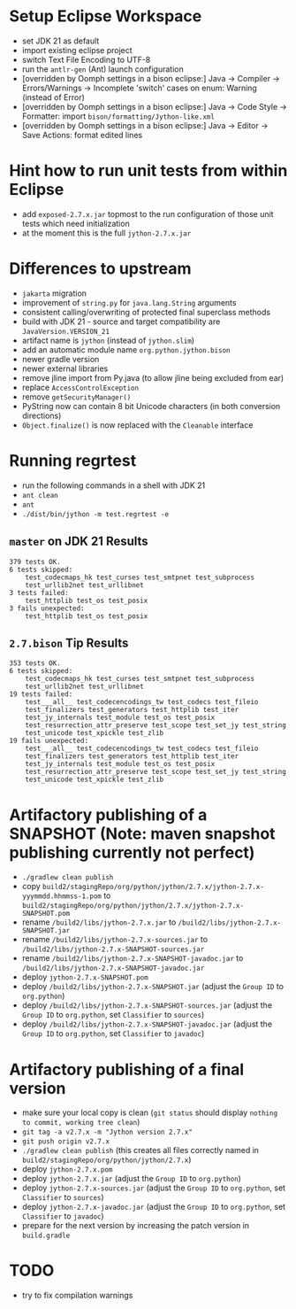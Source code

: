 # Setup Eclipse Workspace
- set JDK 21 as default
- import existing eclipse project
- switch Text File Encoding to UTF-8
- run the `antlr-gen` (Ant) launch configuration
- [overridden by Oomph settings in a bison eclipse:] Java -> Compiler -> Errors/Warnings -> Incomplete 'switch' cases on enum: Warning (instead of Error)
- [overridden by Oomph settings in a bison eclipse:] Java -> Code Style -> Formatter: import `bison/formatting/Jython-like.xml`
- [overridden by Oomph settings in a bison eclipse:] Java -> Editor -> Save Actions: format edited lines


# Hint how to run unit tests from within Eclipse
- add `exposed-2.7.x.jar` topmost to the run configuration of those unit tests which need initialization
- at the moment this is the full `jython-2.7.x.jar`
  
# Differences to upstream
- `jakarta` migration
- improvement of `string.py` for `java.lang.String` arguments
- consistent calling/overwriting of protected final superclass methods
- build with JDK 21 - source and target compatibility are `JavaVersion.VERSION_21`
- artifact name is `jython` (instead of `jython.slim`)
- add an automatic module name `org.python.jython.bison`
- newer gradle version
- newer external libraries
- remove jline import from Py.java (to allow jline being excluded from ear)
- replace `AccessControlException`
- remove `getSecurityManager()`
- PyString now can contain 8 bit Unicode characters (in both conversion directions)
- `Object.finalize()` is now replaced with the `Cleanable` interface

# Running regrtest
- run the following commands in a shell with JDK 21
- `ant clean`
- `ant`
- `./dist/bin/jython -m test.regrtest -e`

## `master` on JDK 21 Results
```
379 tests OK.
6 tests skipped:
    test_codecmaps_hk test_curses test_smtpnet test_subprocess
    test_urllib2net test_urllibnet
3 tests failed:
    test_httplib test_os test_posix
3 fails unexpected:
    test_httplib test_os test_posix
```

## `2.7.bison` Tip Results
```
353 tests OK.
6 tests skipped:
    test_codecmaps_hk test_curses test_smtpnet test_subprocess
    test_urllib2net test_urllibnet
19 tests failed:
    test___all__ test_codecencodings_tw test_codecs test_fileio
    test_finalizers test_generators test_httplib test_iter
    test_jy_internals test_module test_os test_posix
    test_resurrection_attr_preserve test_scope test_set_jy test_string
    test_unicode test_xpickle test_zlib
19 fails unexpected:
    test___all__ test_codecencodings_tw test_codecs test_fileio
    test_finalizers test_generators test_httplib test_iter
    test_jy_internals test_module test_os test_posix
    test_resurrection_attr_preserve test_scope test_set_jy test_string
    test_unicode test_xpickle test_zlib
```

# Artifactory publishing of a SNAPSHOT (Note: maven snapshot publishing currently not perfect)
- `./gradlew clean publish`
- copy `build2/stagingRepo/org/python/jython/2.7.x/jython-2.7.x-yyymmdd.hhmmss-1.pom` to `build2/stagingRepo/org/python/jython/2.7.x/jython-2.7.x-SNAPSHOT.pom`
- rename `/build2/libs/jython-2.7.x.jar` to `/build2/libs/jython-2.7.x-SNAPSHOT.jar`
- rename `/build2/libs/jython-2.7.x-sources.jar` to `/build2/libs/jython-2.7.x-SNAPSHOT-sources.jar`
- rename `/build2/libs/jython-2.7.x-SNAPSHOT-javadoc.jar` to `/build2/libs/jython-2.7.x-SNAPSHOT-javadoc.jar`
- deploy `jython-2.7.x-SNAPSHOT.pom`
- deploy `/build2/libs/jython-2.7.x-SNAPSHOT.jar` (adjust the `Group ID` to `org.python`)
- deploy `/build2/libs/jython-2.7.x-SNAPSHOT-sources.jar` (adjust the `Group ID` to `org.python`, set `Classifier` to `sources`)
- deploy `/build2/libs/jython-2.7.x-SNAPSHOT-javadoc.jar` (adjust the `Group ID` to `org.python`, set `Classifier` to `javadoc`)

# Artifactory publishing of a final version
- make sure your local copy is clean (`git status` should display `nothing to commit, working tree clean`)
- `git tag -a v2.7.x -m "Jython version 2.7.x"`
- `git push origin v2.7.x`
- `./gradlew clean publish` (this creates all files correctly named in `build2/stagingRepo/org/python/jython/2.7.x`)
- deploy `jython-2.7.x.pom`
- deploy `jython-2.7.x.jar` (adjust the `Group ID` to `org.python`)
- deploy `jython-2.7.x-sources.jar` (adjust the `Group ID` to `org.python`, set `Classifier` to `sources`)
- deploy `jython-2.7.x-javadoc.jar` (adjust the `Group ID` to `org.python`, set `Classifier` to `javadoc`)
- prepare for the next version by increasing the patch version in `build.gradle`

# TODO
- try to fix compilation warnings
